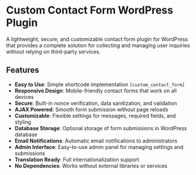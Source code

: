 # Custom Contact Form WordPress Plugin

A lightweight, secure, and customizable contact form plugin for WordPress that provides a complete solution for collecting and managing user inquiries without relying on third-party services.

## Features

- **Easy to Use**: Simple shortcode implementation `[custom_contact_form]`
- **Responsive Design**: Mobile-friendly contact forms that work on all devices
- **Secure**: Built-in nonce verification, data sanitization, and validation
- **AJAX Powered**: Smooth form submission without page reloads
- **Customizable**: Flexible settings for messages, required fields, and styling
- **Database Storage**: Optional storage of form submissions in WordPress database
- **Email Notifications**: Automatic email notifications to administrators
- **Admin Interface**: Easy-to-use admin panel for managing settings and submissions
- **Translation Ready**: Full internationalization support
- **No Dependencies**: Works without external libraries or services
